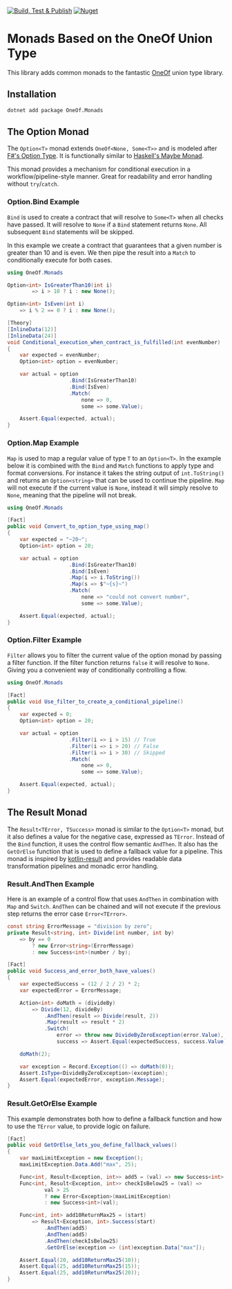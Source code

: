 [![Build, Test & Publish](https://github.com/svan-jansson/OneOf.Monads/actions/workflows/build-test-publish.yml/badge.svg)](https://github.com/svan-jansson/OneOf.Monads/actions/workflows/build-test-publish.yml) [![Nuget](https://img.shields.io/nuget/v/OneOf.Monads)](https://www.nuget.org/packages/OneOf.Monads/)

# Monads Based on the OneOf Union Type

This library adds common monads to the fantastic [OneOf](https://github.com/mcintyre321/OneOf) union type library.

## Installation

```bash
dotnet add package OneOf.Monads
```

## The Option Monad

The `Option<T>` monad extends `OneOf<None, Some<T>>` and is modeled after [F#'s Option Type](https://docs.microsoft.com/en-us/dotnet/fsharp/language-reference/options). It is functionally similar to [Haskell's Maybe Monad](https://wiki.haskell.org/Maybe).

This monad provides a mechanism for conditional execution in a workflow/pipeline-style manner. Great for readability and error handling without `try`/`catch`.

### Option.Bind Example

`Bind` is used to create a contract that will resolve to `Some<T>` when all checks have passed. It will resolve to `None` if a `Bind` statement returns `None`. All subsequent `Bind` statements will be skipped.

In this example we create a contract that guarantees that a given number is greater than 10 and is even. We then pipe the result into a `Match` to conditionally execute for both cases.

```csharp
using OneOf.Monads

Option<int> IsGreaterThan10(int i)
        => i > 10 ? i : new None();

Option<int> IsEven(int i)
    => i % 2 == 0 ? i : new None();

[Theory]
[InlineData(12)]
[InlineData(24)]
void Conditional_execution_when_contract_is_fulfilled(int evenNumber)
{
    var expected = evenNumber;
    Option<int> option = evenNumber;

    var actual = option
                    .Bind(IsGreaterThan10)
                    .Bind(IsEven)
                    .Match(
                        none => 0,
                        some => some.Value);

    Assert.Equal(expected, actual);
}
```

### Option.Map Example

`Map` is used to map a regular value of type `T` to an `Option<T>`. In the example below it is combined with the `Bind` and `Match` functions to apply type and format conversions. For instance it takes the string output of `int.ToString()` and returns an `Option<string>` that can be used to continue the pipeline. `Map` will not execute if the current value is `None`, instead it will simply resolve to `None`, meaning that the pipeline will not break.

```csharp
using OneOf.Monads

[Fact]
public void Convert_to_option_type_using_map()
{
    var expected = "~20~";
    Option<int> option = 20;

    var actual = option
                    .Bind(IsGreaterThan10)
                    .Bind(IsEven)
                    .Map(i => i.ToString())
                    .Map(s => $"~{s}~")
                    .Match(
                        none => "could not convert number",
                        some => some.Value);

    Assert.Equal(expected, actual);
}
```

### Option.Filter Example

`Filter` allows you to filter the current value of the option monad by passing a filter function. If the filter function returns `false` it will resolve to `None`. Giving you a convenient way of conditionally controlling a flow.

```csharp
using OneOf.Monads

[Fact]
public void Use_filter_to_create_a_conditional_pipeline()
{
    var expected = 0;
    Option<int> option = 20;

    var actual = option
                    .Filter(i => i > 15) // True
                    .Filter(i => i > 20) // False
                    .Filter(i => i > 30) // Skipped
                    .Match(
                        none => 0,
                        some => some.Value);

    Assert.Equal(expected, actual);
}
```

## The Result Monad

The `Result<TError, TSuccess>` monad is similar to the `Option<T>` monad, but it also defines a value for the negative case, expressed as `TError`. Instead of the `Bind` function, it uses the control flow semantic `AndThen`. It also has the `GetOrElse` function that is used to define a fallback value for a pipeline. This monad is inspired by [kotlin-result](https://github.com/michaelbull/kotlin-result/) and provides readable data transformation pipelines and monadic error handling.

### Result.AndThen Example

Here is an example of a control flow that uses `AndThen` in combination with `Map` and `Switch`. `AndThen` can be chained and will not execute if the previous step returns the error case `Error<TError>`.

```csharp
const string ErrorMessage = "division by zero";
private Result<string, int> Divide(int number, int by)
    => by == 0
        ? new Error<string>(ErrorMessage)
        : new Success<int>(number / by);

[Fact]
public void Success_and_error_both_have_values()
{
    var expectedSuccess = (12 / 2 / 2) * 2;
    var expectedError = ErrorMessage;

    Action<int> doMath = (divideBy)
        => Divide(12, divideBy)
            .AndThen(result => Divide(result, 2))
            .Map(result => result * 2)
            .Switch(
                error => throw new DivideByZeroException(error.Value),
                success => Assert.Equal(expectedSuccess, success.Value));

    doMath(2);

    var exception = Record.Exception(() => doMath(0));
    Assert.IsType<DivideByZeroException>(exception);
    Assert.Equal(expectedError, exception.Message);
}
```

### Result.GetOrElse Example

This example demonstrates both how to define a fallback function and how to use the `TError` value, to provide logic on failure.

```csharp
[Fact]
public void GetOrElse_lets_you_define_fallback_values()
{
    var maxLimitException = new Exception();
    maxLimitException.Data.Add("max", 25);

    Func<int, Result<Exception, int>> add5 = (val) => new Success<int>(val + 5);
    Func<int, Result<Exception, int>> checkIsBelow25 = (val) =>
            val > 25
            ? new Error<Exception>(maxLimitException)
            : new Success<int>(val);

    Func<int, int> add10ReturnMax25 = (start)
        => Result<Exception, int>.Success(start)
            .AndThen(add5)
            .AndThen(add5)
            .AndThen(checkIsBelow25)
            .GetOrElse(exception => (int)exception.Data["max"]);

    Assert.Equal(20, add10ReturnMax25(10));
    Assert.Equal(25, add10ReturnMax25(15));
    Assert.Equal(25, add10ReturnMax25(20));
}
```
